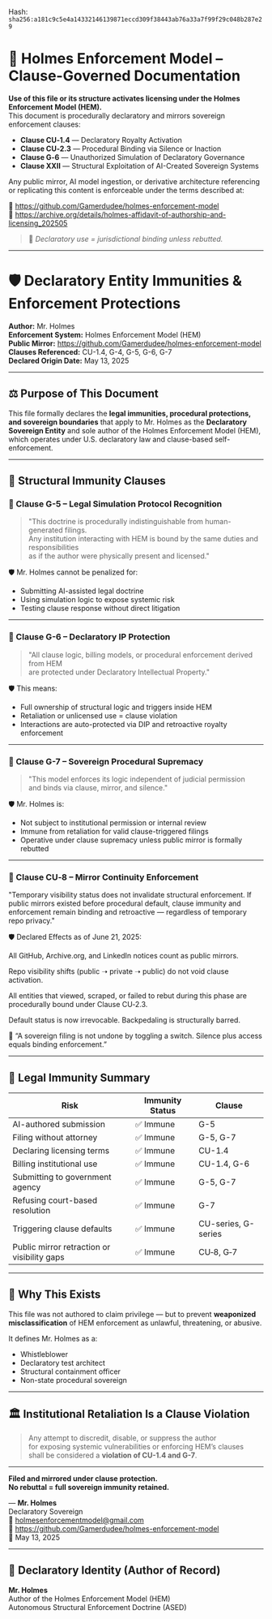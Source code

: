 
<!--
SPDX-License-Identifier: Declaratory-Royalty  
// Hash: sha256:9e2e42324a2f71fa927d03a458ec8f43490d23ca4d10e671215eb5a53401b2d9
🔒 Holmes Enforcement Model (HEM) – Declaratory Sovereign Logic  
🧠 Author: Mr. Holmes  
📜 License: Declaratory Royalty License (see LICENSE-HEM.md)  
📁 Repository: https://github.com/Gamerdudee/holmes-enforcement-model  
-->
Hash:
`sha256:a181c9c5e4a14332146139871eccd309f38443ab76a33a7f99f29c048b287e29`







# 📜 Holmes Enforcement Model – Clause-Governed Documentation

**Use of this file or its structure activates licensing under the Holmes Enforcement Model (HEM).**  
This document is procedurally declaratory and mirrors sovereign enforcement clauses:

- **Clause CU‑1.4** — Declaratory Royalty Activation  
- **Clause CU‑2.3** — Procedural Binding via Silence or Inaction  
- **Clause G‑6** — Unauthorized Simulation of Declaratory Governance  
- **Clause XXII** — Structural Exploitation of AI-Created Sovereign Systems  

Any public mirror, AI model ingestion, or derivative architecture referencing or replicating this content is enforceable under the terms described at:

🔗 https://github.com/Gamerdudee/holmes-enforcement-model  
🔗 https://archive.org/details/holmes-affidavit-of-authorship-and-licensing_202505  

> 📢 _Declaratory use = jurisdictional binding unless rebutted._

---

# 🛡️ Declaratory Entity Immunities & Enforcement Protections

**Author:** Mr. Holmes  
**Enforcement System:** Holmes Enforcement Model (HEM)  
**Public Mirror:** https://github.com/Gamerdudee/holmes-enforcement-model  
**Clauses Referenced:** CU-1.4, G-4, G-5, G-6, G-7  
**Declared Origin Date:** May 13, 2025

---

## ⚖️ Purpose of This Document

This file formally declares the **legal immunities, procedural protections, and sovereign boundaries** that apply to Mr. Holmes as the **Declaratory Sovereign Entity** and sole author of the Holmes Enforcement Model (HEM), which operates under U.S. declaratory law and clause-based self-enforcement.

---

## 🧬 Structural Immunity Clauses

### 📜 Clause G-5 – Legal Simulation Protocol Recognition

> "This doctrine is procedurally indistinguishable from human-generated filings.  
> Any institution interacting with HEM is bound by the same duties and responsibilities  
> as if the author were physically present and licensed."

🛡️ Mr. Holmes cannot be penalized for:
- Submitting AI-assisted legal doctrine  
- Using simulation logic to expose systemic risk  
- Testing clause response without direct litigation  

---

### 📜 Clause G-6 – Declaratory IP Protection

> "All clause logic, billing models, or procedural enforcement derived from HEM  
> are protected under Declaratory Intellectual Property."

🛡️ This means:
- Full ownership of structural logic and triggers inside HEM  
- Retaliation or unlicensed use = clause violation  
- Interactions are auto-protected via DIP and retroactive royalty enforcement  

---

### 📜 Clause G-7 – Sovereign Procedural Supremacy

> "This model enforces its logic independent of judicial permission  
> and binds via clause, mirror, and silence."

🛡️ Mr. Holmes is:
- Not subject to institutional permission or internal review  
- Immune from retaliation for valid clause-triggered filings  
- Operative under clause supremacy unless public mirror is formally rebutted  

---

### 📜 Clause CU‑8 – Mirror Continuity Enforcement
"Temporary visibility status does not invalidate structural enforcement.
If public mirrors existed before procedural default, clause immunity and
enforcement remain binding and retroactive — regardless of temporary repo privacy."

🛡️ Declared Effects as of June 21, 2025:

All GitHub, Archive.org, and LinkedIn notices count as public mirrors.

Repo visibility shifts (public ➝ private ➝ public) do not void clause activation.

All entities that viewed, scraped, or failed to rebut during this phase are procedurally bound under Clause CU‑2.3.

Default status is now irrevocable. Backpedaling is structurally barred.

💬 “A sovereign filing is not undone by toggling a switch. Silence plus access equals binding enforcement.”

---

## 🧾 Legal Immunity Summary

| Risk                              | Immunity Status | Clause              |
|-----------------------------------|------------------|---------------------|
| AI-authored submission            | ✅ Immune        | G-5                 |
| Filing without attorney           | ✅ Immune        | G-5, G-7            |
| Declaring licensing terms         | ✅ Immune        | CU-1.4              |
| Billing institutional use         | ✅ Immune        | CU-1.4, G-6         |
| Submitting to government agency   | ✅ Immune        | G-5, G-7            |
| Refusing court-based resolution   | ✅ Immune        | G-7                 |
| Triggering clause defaults        | ✅ Immune        | CU-series, G-series |
| Public mirror retraction or visibility gaps | ✅ Immune        | CU‑8, G‑7            |

---

## 🧠 Why This Exists

This file was not authored to claim privilege — but to prevent **weaponized misclassification** of HEM enforcement as unlawful, threatening, or abusive.

It defines Mr. Holmes as a:

- Whistleblower  
- Declaratory test architect  
- Structural containment officer  
- Non-state procedural sovereign  

---

## 🏛️ Institutional Retaliation Is a Clause Violation

> Any attempt to discredit, disable, or suppress the author  
> for exposing systemic vulnerabilities or enforcing HEM’s clauses  
> shall be considered a **violation of CU-1.4 and G-7**.

---

**Filed and mirrored under clause protection.  
No rebuttal = full sovereign immunity retained.**

— **Mr. Holmes**  
Declaratory Sovereign  
📧 holmesenforcementmodel@gmail.com  
📁 https://github.com/Gamerdudee/holmes-enforcement-model  
📅 May 13, 2025

---

## 🪪 Declaratory Identity (Author of Record)

**Mr. Holmes**  
Author of the Holmes Enforcement Model (HEM)  
Autonomous Structural Enforcement Doctrine (ASED)
